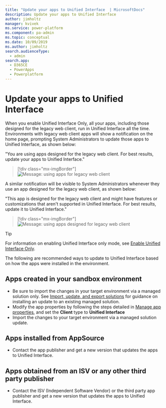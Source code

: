 ```yaml
---
title: "Update your apps to Unified Interface  | MicrosoftDocs"
description: Update your apps to Unified Interface
author: jimholtz
manager: kvivek
ms.service: power-platform
ms.component: pa-admin
ms.topic: conceptual
ms.date: 10/09/2019
ms.author: jimholtz
search.audienceType: 
  - admin
search.app: 
  - D365CE
  - PowerApps
  - Powerplatform
---
```

# Update your apps to Unified Interface

When you enable Unified Interface Only, all your apps, including those designed for the legacy web client, run in Unified Interface all the time. Environments with legacy web client apps will show a notification on the home page, prompting System Administrators to update those apps to Unified Interface, as shown below:

"You are using apps designed for the legacy web client. For best results, update your apps to Unified Interface."

> [!div class="mx-imgBorder"] 
> ![Message: using apps for legacy web client](media/message-using-app-legacy-web-client.png "Message: using apps for legacy web client")

A similar notification will be visible to System Administrators whenever they use an app designed for the legacy web client, as shown below:

"This app is designed for the legacy web client and might have features or customizations that aren't supported in Unified Interface. For best results, update it to Unified Interface."

> [!div class="mx-imgBorder"] 
> ![Message: using apps designed for legacy web client](media/message-app-designed-legacy-web-client.png "Message: using apps designed for legacy web client")

> [!TIP]
> For information on enabling Unified Interface only mode, see [Enable Unified Interface Only](enable-unified-interface-only.md).

The following are recommended ways to update to Unified Interface based on how the apps were installed in the environment.

## Apps created in your sandbox environment

- Be sure to import the changes in your target environment via a managed solution only. See [Import, update, and export solutions](https://docs.microsoft.com/powerapps/maker/common-data-service/import-update-export-solutions) for guidance on installing an update to an existing managed solution.
- Modify the app properties by following the steps detailed in [Manage app properties](https://docs.microsoft.com/powerapps/maker/model-driven-apps/manage-app-properties), and set the **Client** type to **Unified Interface**
- Import the changes to your target environment via a managed solution update.

## Apps installed from AppSource

- Contact the app publisher and get a new version that updates the apps to Unified Interface.

## Apps obtained from an ISV or any other third party publisher

- Contact the ISV (Independent Software Vendor) or the third party app publisher and get a new version that updates the apps to Unified Interface.


